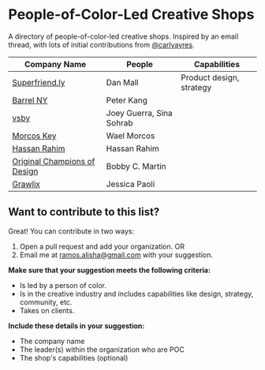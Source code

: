 # People-of-Color-Led Creative Shops
A directory of people-of-color-led creative shops. Inspired by an email thread, with lots of initial contributions from [@carlyayres](http://twitter.com/carlyayres).

| Company Name  | People | Capabilities |
| ------------- | ------------- | ------------- |
| [Superfriend.ly](http://superfriend.ly/) | Dan Mall | Product design, strategy |
| [Barrel NY](https://www.barrelny.com/) | Peter Kang | |
| [vsby](https://www.vsby.co) | Joey Guerra, Sina Sohrab | |
| [Morcos Key](http://morcoskey.com/Home) | Wael Morcos | |
| [Hassan Rahim](http://hassanrahim.com/) | Hassan Rahim | |
| [Original Champions of Design](http://originalchampionsofdesign.com/) | Bobby C. Martin | |
| [Grawlix](http://grawlixcreative.com/) | Jessica Paoli | |


## Want to contribute to this list?
Great! You can contribute in two ways:

1. Open a pull request and add your organization.
OR
2. Email me at ramos.alisha@gmail.com with your suggestion.

**Make sure that your suggestion meets the following criteria:**
* Is led by a person of color.
* Is in the creative industry and includes capabilities like design, strategy, community, etc.
* Takes on clients.

**Include these details in your suggestion:**
* The company name
* The leader(s) within the organization who are POC
* The shop's capabilities (optional)
